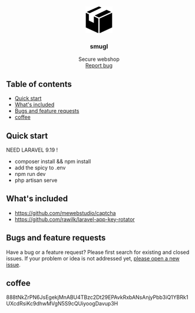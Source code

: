 <p align="center">
  <a href="https://example.com/">
    <img src="./resources/views/components/logo.svg" alt="Logo" width=72 height=72>
  </a>

  <h3 align="center">smugl</h3>

  <p align="center">
    Secure webshop
    <br>
    <a href="https://github.com/SchallenbeGa/smugl/issues/new">Report bug</a>
  </p>
</p>


## Table of contents

- [Quick start](#quick-start)
- [What's included](#whats-included) 
- [Bugs and feature requests](#bugs-and-feature-requests)
- [coffee](#coffee) 

## Quick start
 NEED LARAVEL 9.19 !

- composer install && npm install
- add the spicy to .env
- npm run dev
- php artisan serve


## What's included

* https://github.com/mewebstudio/captcha
* https://github.com/rawilk/laravel-app-key-rotator


## Bugs and feature requests

Have a bug or a feature request? Please first search for existing and closed issues. If your problem or idea is not addressed yet, [please open a new issue](https://github.com/SchallenbeGa/smugl/issues/new).

## coffee

888tNkZrPN6JsEgekjMnABU4TBzc2Dt29EPAvkRxbANsAnjyPbb3iQ1YBRk1UXcdRsiKc9dhwMVgN5S9cQUiyoogDavup3H
